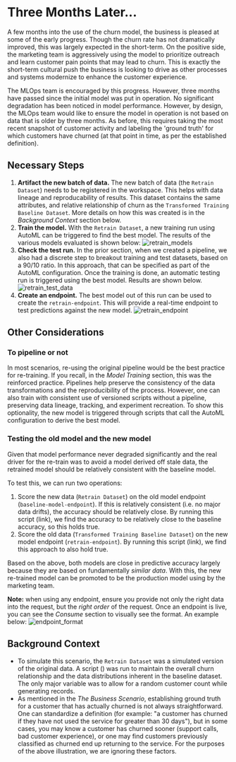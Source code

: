# Three Months Later...
A few months into the use of the churn model, the business is pleased at some of the early progress. Though
the churn rate has not dramatically improved, this was largely expected in the short-term. On the positive side, the
marketing team is aggressively using the model to prioritize outreach and learn customer pain points that
may lead to churn. This is exactly the short-term cultural push the business is looking to drive as other
processes and systems modernize to enhance the customer experience.

The MLOps team is encouraged by this progress. However, three months have passed since the initial model was
put in operation. No significant degradation has been noticed in model performance. However, by design, the
MLOps team would like to ensure the model in operation is not based on data that is older by three months. As
before, this requires taking the most recent snapshot of customer activity and labeling the 'ground truth' for
which customers have churned (at that point in time, as per the established definition).

## Necessary Steps
1. **Artifact the new batch of data.** The new batch of data (the `Retrain Dataset`) needs to be registered in the
   workspace. This helps with data lineage and reproducability of results. This dataset contains the same
   attributes, and relative relationship of churn as the `Transformed Training Baseline Dataset`. More details
   on how this was created is in the *Background Context* section below.
2. **Train the model.** With the `Retrain Dataset`, a new training run using AutoML can be triggered to find
   the best model. The results of the various models evaluated is shown below:
   ![retrain_models](./imgs/retrain_models.jpg)
3. **Check the test run.** In the prior section, when we created a pipeline, we also had a discrete step to
   breakout training and test datasets, based on a 90/10 ratio. In this approach, that can be specified as
   part of the AutoML configuration. Once the training is done, an automatic testing run is triggered using
   the best model. Results are shown below. ![retrain_test_data](./imgs/retrain_test_data.jpg)
4. **Create an endpoint.** The best model out of this run can be used to create the `retrain-endpoint`. This
   will provide a real-time endpoint to test predictions against the new model.
   ![retrain_endpoint](./imgs/retrain_endpoint.png)

## Other Considerations

### To pipeline or not
In most scenarios, re-using the original pipeline would be the best practice for re-training. If you recall,
in the *Model Training* section, this was the reinforced practice. Pipelines help preserve the consistency of
the data transformations and the reproducibility of the process. However, one can also train with consistent use of
versioned scripts without a pipeline, preserving data lineage, tracking, and experiment recreation. To show this
optionality, the new model is triggered through scripts that call the AutoML configuration to derive the best
model.

### Testing the old model and the new model
Given that model performance never degraded significantly and the real driver for the re-train was to avoid a
model derived off stale data, the retrained model should be relatively consistent with the baseline model. 

To test this, we can run two operations:
1. Score the new data (`Retrain Dataset`) on the old model endpoint (`baseline-model-endpoint`). If this is
   relatively consistent (i.e. no major data drifts), the accuracy should be relatively close. By running this
   script (link), we find the accuracy to be relatively close to the baseline accuracy, so this holds true.
2. Score the old data (`Transformed Training Baseline Dataset`) on the new model endpoint
   (`retrain-endpoint`). By running this script (link), we find this approach to also hold true.

Based on the above, both models are close in predictive accuracy largely because they are based on
fundamentally *similar data*. With this, the new re-trained model can be promoted to be the production model
using by the marketing team. 

**Note:** when using any endpoint, ensure you provide not only the right data into the request, but the *right
order* of the request. Once an endpoint is live, you can see the *Consume* section to visually see the format.
An example below: ![endpoint_format](./imgs/endpoint_format.jpg)

## Background Context
- To simulate this scenario, the `Retrain Dataset` was a simulated version of the original data. A script
  (<name of script>) was run to maintain the overall churn relationship and the data distributions inherent in
  the baseline dataset. The only major variable was to allow for a random customer count while generating
  records.
- As mentioned in the *The Business Scenario*, establishing ground truth for a customer that has actually
  churned is not always straightforward. One can standardize a definition (for example: "a customer has
  churned if they have not used the service for greater than 30 days"), but in some cases, you may know a
  customer has churned sooner (support calls, bad customer experience), or one may find customers previously
  classified as churned end up returning to the service. For the purposes of the above illustration, we are
  ignoring these factors.
